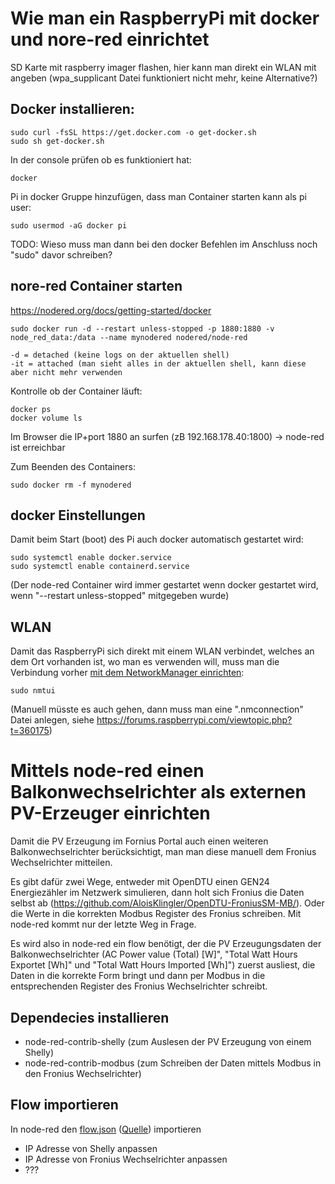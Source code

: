 # Wie man ein RaspberryPi mit docker und nore-red einrichtet

SD Karte mit raspberry imager flashen, hier kann man direkt ein WLAN mit angeben (wpa_supplicant Datei funktioniert nicht mehr, keine Alternative?)

## Docker installieren: 
```
sudo curl -fsSL https://get.docker.com -o get-docker.sh
sudo sh get-docker.sh
```

In der console prüfen ob es funktioniert hat:
```
docker
```

Pi in docker Gruppe hinzufügen, dass man Container starten kann als pi user:
```
sudo usermod -aG docker pi
```
TODO: Wieso muss man dann bei den docker Befehlen im Anschluss noch "sudo" davor schreiben?

## nore-red Container starten
https://nodered.org/docs/getting-started/docker
```
sudo docker run -d --restart unless-stopped -p 1880:1880 -v node_red_data:/data --name mynodered nodered/node-red
```
```
-d = detached (keine logs on der aktuellen shell)
-it = attached (man sieht alles in der aktuellen shell, kann diese aber nicht mehr verwenden
```

Kontrolle ob der Container läuft:
```
docker ps
docker volume ls
```
Im Browser die IP+port 1880 an surfen (zB 192.168.178.40:1800) -> node-red ist erreichbar

Zum Beenden des Containers:
```
sudo docker rm -f mynodered
```

## docker Einstellungen
Damit beim Start (boot) des Pi auch docker automatisch gestartet wird:
```
sudo systemctl enable docker.service
sudo systemctl enable containerd.service
```
(Der node-red Container wird immer gestartet wenn docker gestartet wird, wenn "--restart unless-stopped" mitgegeben wurde)

## WLAN
Damit das RaspberryPi sich direkt mit einem WLAN verbindet, welches an dem Ort vorhanden ist, wo man es verwenden will, muss man die Verbindung vorher [mit dem NetworkManager einrichten](https://raspberrytips.com/raspberry-pi-wifi-setup/#set-up-your-wifi-on-raspberry-pi-os-lite):
```
sudo nmtui
```
(Manuell müsste es auch gehen, dann muss man eine "<Wifi-Name>.nmconnection" Datei anlegen, siehe https://forums.raspberrypi.com/viewtopic.php?t=360175)

# Mittels node-red einen Balkonwechselrichter als externen PV-Erzeuger einrichten
Damit die PV Erzeugung im Fornius Portal auch einen weiteren Balkonwechselrichter berücksichtigt, man man diese manuell dem Fronius Wechselrichter mitteilen.

Es gibt dafür zwei Wege, entweder mit OpenDTU einen GEN24 Energiezähler im Netzwerk simulieren, dann holt sich Fronius die Daten selbst ab (https://github.com/AloisKlingler/OpenDTU-FroniusSM-MB/).
Oder die Werte in die korrekten Modbus Register des Fronius schreiben.
Mit node-red kommt nur der letzte Weg in Frage.

Es wird also in node-red ein flow benötigt, der die PV Erzeugungsdaten der Balkonwechselrichter (AC Power value (Total) [W]", "Total Watt Hours Exportet [Wh]" und "Total Watt Hours Imported [Wh]") zuerst ausliest, die Daten in die korrekte Form bringt und dann per Modbus in die entsprechenden Register des Fronius Wechselrichter schreibt.

## Dependecies installieren
- node-red-contrib-shelly (zum Auslesen der PV Erzeugung von einem Shelly)
- node-red-contrib-modbus (zum Schreiben der Daten mittels Modbus in den Fronius Wechselrichter)

## Flow importieren
In node-red den [flow.json](flow.json) ([Quelle](https://discourse.nodered.org/t/simulate-a-modbus-tcp-server-and-feed-registers/78763)) importieren
- IP Adresse von Shelly anpassen 
- IP Adresse von Fronius Wechselrichter anpassen
- ???
